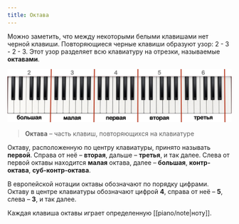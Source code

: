 ```yaml
---
title: Октава
---
```

Можно заметить, что между некоторыми белыми клавишами нет черной клавиши. Повторяющиеся черные клавиши образуют узор: 2 - 3 - 2 - 3. Этот узор разделяет всю клавиатуру на отрезки, называемые **октавами**.

![Октавы](piano/octave.png)

> **Октава** – часть клавиш, повторяющихся на клавиатуре

Октаву, расположенную по центру клавиатуры, принято называть **первой**. Справа от неё – **вторая**, дальше – **третья**, и так далее.
Слева от первой октавы находится **малая** октава, далее – **большая**, **контр-октава**, **суб-контр-октава**.

В европейской нотации октавы обозначают по порядку цифрами. Октаву в центре клавиатуры обозначают цифрой **4**, справа от неё – **5**, слева – **3**, и так далее.

Каждая клавиша октавы играет определенную [[piano/note|ноту]].
